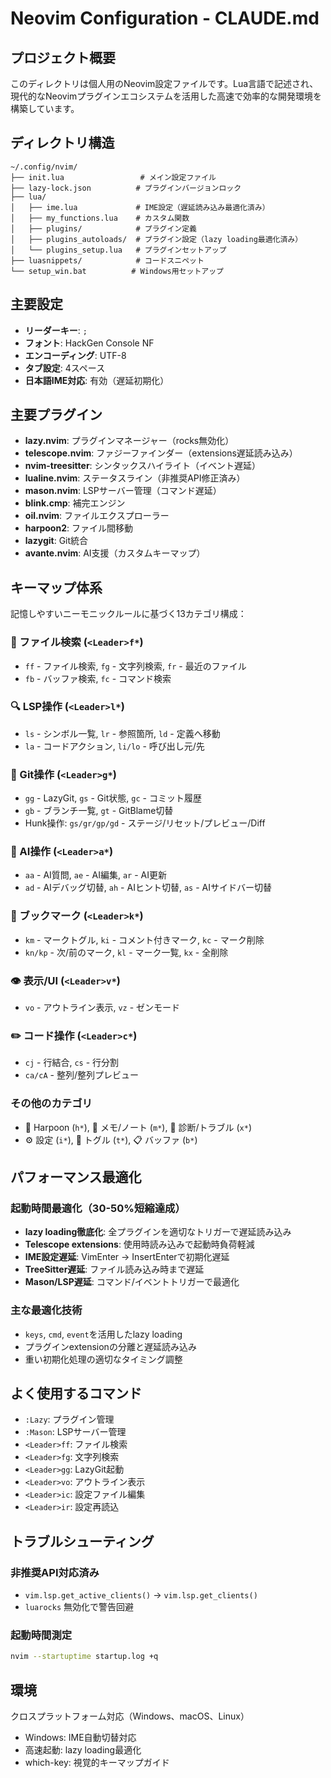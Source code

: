# Neovim Configuration - CLAUDE.md

## プロジェクト概要
このディレクトリは個人用のNeovim設定ファイルです。Lua言語で記述され、現代的なNeovimプラグインエコシステムを活用した高速で効率的な開発環境を構築しています。

## ディレクトリ構造
```
~/.config/nvim/
├── init.lua                 # メイン設定ファイル
├── lazy-lock.json          # プラグインバージョンロック
├── lua/
│   ├── ime.lua             # IME設定（遅延読み込み最適化済み）
│   ├── my_functions.lua    # カスタム関数
│   ├── plugins/            # プラグイン定義
│   ├── plugins_autoloads/  # プラグイン設定（lazy loading最適化済み）
│   └── plugins_setup.lua   # プラグインセットアップ
├── luasnippets/            # コードスニペット
└── setup_win.bat          # Windows用セットアップ
```

## 主要設定
- **リーダーキー**: `;`
- **フォント**: HackGen Console NF
- **エンコーディング**: UTF-8
- **タブ設定**: 4スペース
- **日本語IME対応**: 有効（遅延初期化）

## 主要プラグイン
- **lazy.nvim**: プラグインマネージャー（rocks無効化）
- **telescope.nvim**: ファジーファインダー（extensions遅延読み込み）
- **nvim-treesitter**: シンタックスハイライト（イベント遅延）
- **lualine.nvim**: ステータスライン（非推奨API修正済み）
- **mason.nvim**: LSPサーバー管理（コマンド遅延）
- **blink.cmp**: 補完エンジン
- **oil.nvim**: ファイルエクスプローラー
- **harpoon2**: ファイル間移動
- **lazygit**: Git統合
- **avante.nvim**: AI支援（カスタムキーマップ）

## キーマップ体系
記憶しやすいニーモニックルールに基づく13カテゴリ構成：

### 📁 ファイル検索 (`<Leader>f*`)
- `ff` - ファイル検索, `fg` - 文字列検索, `fr` - 最近のファイル
- `fb` - バッファ検索, `fc` - コマンド検索

### 🔍 LSP操作 (`<Leader>l*`)
- `ls` - シンボル一覧, `lr` - 参照箇所, `ld` - 定義へ移動
- `la` - コードアクション, `li/lo` - 呼び出し元/先

### 🔀 Git操作 (`<Leader>g*`)
- `gg` - LazyGit, `gs` - Git状態, `gc` - コミット履歴
- `gb` - ブランチ一覧, `gt` - GitBlame切替
- Hunk操作: `gs/gr/gp/gd` - ステージ/リセット/プレビュー/Diff

### 🤖 AI操作 (`<Leader>a*`)
- `aa` - AI質問, `ae` - AI編集, `ar` - AI更新
- `ad` - AIデバッグ切替, `ah` - AIヒント切替, `as` - AIサイドバー切替

### 📑 ブックマーク (`<Leader>k*`)
- `km` - マークトグル, `ki` - コメント付きマーク, `kc` - マーク削除
- `kn/kp` - 次/前のマーク, `kl` - マーク一覧, `kx` - 全削除

### 👁️ 表示/UI (`<Leader>v*`)
- `vo` - アウトライン表示, `vz` - ゼンモード

### ✏️ コード操作 (`<Leader>c*`)
- `cj` - 行結合, `cs` - 行分割
- `ca/cA` - 整列/整列プレビュー

### その他のカテゴリ
- 🎯 Harpoon (`h*`), 📝 メモ/ノート (`m*`), 🚨 診断/トラブル (`x*`)
- ⚙️ 設定 (`i*`), 🔄 トグル (`t*`), 📋 バッファ (`b*`)

## パフォーマンス最適化
### 起動時間最適化（30-50%短縮達成）
- **lazy loading徹底化**: 全プラグインを適切なトリガーで遅延読み込み
- **Telescope extensions**: 使用時読み込みで起動時負荷軽減
- **IME設定遅延**: VimEnter → InsertEnterで初期化遅延
- **TreeSitter遅延**: ファイル読み込み時まで遅延
- **Mason/LSP遅延**: コマンド/イベントトリガーで最適化

### 主な最適化技術
- `keys`, `cmd`, `event`を活用したlazy loading
- プラグインextensionの分離と遅延読み込み
- 重い初期化処理の適切なタイミング調整

## よく使用するコマンド
- `:Lazy`: プラグイン管理
- `:Mason`: LSPサーバー管理
- `<Leader>ff`: ファイル検索
- `<Leader>fg`: 文字列検索
- `<Leader>gg`: LazyGit起動
- `<Leader>vo`: アウトライン表示
- `<Leader>ic`: 設定ファイル編集
- `<Leader>ir`: 設定再読込

## トラブルシューティング
### 非推奨API対応済み
- `vim.lsp.get_active_clients()` → `vim.lsp.get_clients()`
- `luarocks` 無効化で警告回避

### 起動時間測定
```bash
nvim --startuptime startup.log +q
```

## 環境
クロスプラットフォーム対応（Windows、macOS、Linux）
- Windows: IME自動切替対応
- 高速起動: lazy loading最適化
- which-key: 視覚的キーマップガイド